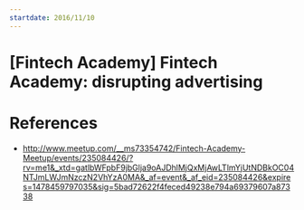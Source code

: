 ```yaml
---
startdate: 2016/11/10
---
```

# [Fintech Academy] Fintech Academy: disrupting advertising

# References
* http://www.meetup.com/__ms73354742/Fintech-Academy-Meetup/events/235084426/?rv=me1&_xtd=gatlbWFpbF9jbGlja9oAJDhlMjQxMjAwLTlmYjUtNDBkOC04NTJmLWJmNzczN2VhYzA0MA&_af=event&_af_eid=235084426&expires=1478459797035&sig=5bad72622f4feced49238e794a69379607a87338
